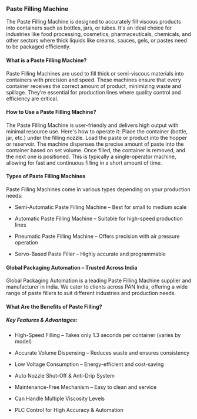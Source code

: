 ### Paste Filling Machine

The Paste Filling Machine is designed to accurately fill viscous products into containers such as bottles, jars, or tubes. It's an ideal choice for industries like food processing, cosmetics, pharmaceuticals, chemicals, and other sectors where thick liquids like creams, sauces, gels, or pastes need to be packaged efficiently.

#### What is a Paste Filling Machine?
Paste Filling Machines are used to fill thick or semi-viscous materials into containers with precision and speed. These machines ensure that every container receives the correct amount of product, minimizing waste and spillage. They’re essential for production lines where quality control and efficiency are critical.

#### How to Use a Paste Filling Machine?
The Paste Filling Machine is user-friendly and delivers high output with minimal resource use. Here's how to operate it:
Place the container (bottle, jar, etc.) under the filling nozzle.
Load the paste or product into the hopper or reservoir.
The machine dispenses the precise amount of paste into the container based on set volume.
Once filled, the container is removed, and the next one is positioned.
This is typically a single-operator machine, allowing for fast and continuous filling in a short amount of time.

#### Types of Paste Filling Machines
Paste Filling Machines come in various types depending on your production needs:

-  Semi-Automatic Paste Filling Machine – Best for small to medium scale 

-  Automatic Paste Filling Machine – Suitable for high-speed production lines

-  Pneumatic Paste Filling Machine – Offers precision with air pressure operation

-  Servo-Based Paste Filler – Highly accurate and programmable

#### Global Packaging Automation – Trusted Across India
Global Packaging Automation is a leading Paste Filling Machine supplier and manufacturer in India. We cater to clients across PAN India, offering a wide range of paste fillers to suit different industries and production needs.

#### What Are the Benefits of Paste Filling?
##### Key Features & Advantages:

-  High-Speed Filling – Takes only 1.3 seconds per container (varies by model)

- Accurate Volume Dispensing – Reduces waste and ensures consistency

- Low Voltage Consumption – Energy-efficient and cost-saving

- Auto Nozzle Shut-Off & Anti-Drip System

- Maintenance-Free Mechanism – Easy to clean and service

- Can Handle Multiple Viscosity Levels

- PLC Control for High Accuracy & Automation

